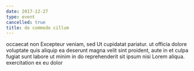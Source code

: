 ```yaml
---
date: 2017-12-27
type: event
cancelled: true
title: do commodo cillum
---
```

occaecat non Excepteur veniam, sed Ut cupidatat pariatur. ut officia dolore voluptate quis aliquip ea deserunt magna velit sint proident, aute in et culpa fugiat sunt labore ut minim in do reprehenderit sit ipsum nisi Lorem aliqua. exercitation ex eu dolor